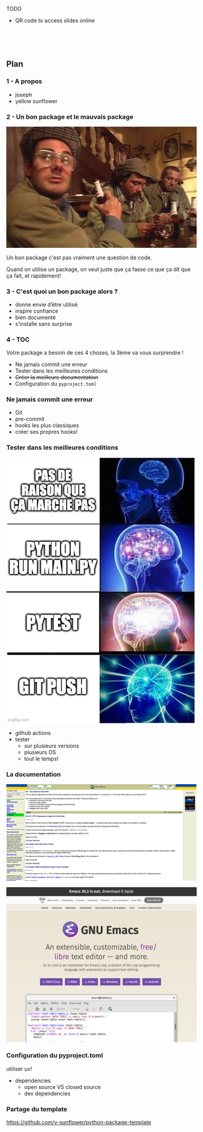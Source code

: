 TODO

- QR code to access slides online

<br>
<br>
<br>

## Plan

### 1 - A propos

- joseph
- yellow sunflower

### 2 - Un bon package et le mauvais package

![](./meme-bon-mauvais-package.png)

Un bon package c'est pas vraiment une question de code.

Quand on utilise un package, on veut juste que ça fasse ce que ça dit que ça fait, et rapidement!

### 3 - C'est quoi un bon package alors ?

- donne envie d’être utilisé
- inspire confiance
- bien documenté
- s’installe sans surprise

### 4 - TOC

Votre package a besoin de ces 4 choses, la 3ème va vous surprendre !

- Ne jamais commit une erreur
- Tester dans les meilleures conditions
- ~~Créer la meilleure documentation~~
- Configuration du `pyproject.toml`

### Ne jamais commit une erreur

- Git
- pre-commit
- hooks les plus classiques
- créer ses propres hooks!

### Tester dans les meilleures conditions

![](./meme-test.jpg)

- github actions
- tester
  - sur plusieurs versions
  - plusieurs OS
  - tout le temps!

### La documentation

![](./doc-vim.png)

![](./doc-emacs.png)

### Configuration du pyproject.toml

utiliser uv!

- dependencies
  - open source VS closed source
  - dev dependencies

### Partage du template

https://github.com/y-sunflower/python-package-template
